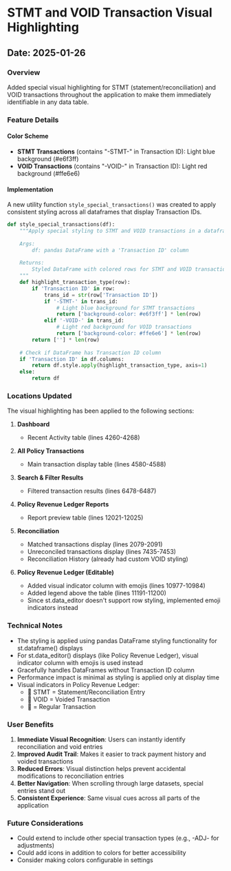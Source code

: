 # STMT and VOID Transaction Visual Highlighting

## Date: 2025-01-26

### Overview
Added special visual highlighting for STMT (statement/reconciliation) and VOID transactions throughout the application to make them immediately identifiable in any data table.

### Feature Details

#### Color Scheme
- **STMT Transactions** (contains "-STMT-" in Transaction ID): Light blue background (#e6f3ff)
- **VOID Transactions** (contains "-VOID-" in Transaction ID): Light red background (#ffe6e6)

#### Implementation
A new utility function `style_special_transactions()` was created to apply consistent styling across all dataframes that display Transaction IDs.

```python
def style_special_transactions(df):
    """Apply special styling to STMT and VOID transactions in a dataframe.
    
    Args:
        df: pandas DataFrame with a 'Transaction ID' column
    
    Returns:
        Styled DataFrame with colored rows for STMT and VOID transactions
    """
    def highlight_transaction_type(row):
        if 'Transaction ID' in row:
            trans_id = str(row['Transaction ID'])
            if '-STMT-' in trans_id:
                # Light blue background for STMT transactions
                return ['background-color: #e6f3ff'] * len(row)
            elif '-VOID-' in trans_id:
                # Light red background for VOID transactions
                return ['background-color: #ffe6e6'] * len(row)
        return [''] * len(row)
    
    # Check if DataFrame has Transaction ID column
    if 'Transaction ID' in df.columns:
        return df.style.apply(highlight_transaction_type, axis=1)
    else:
        return df
```

### Locations Updated

The visual highlighting has been applied to the following sections:

1. **Dashboard**
   - Recent Activity table (lines 4260-4268)

2. **All Policy Transactions**  
   - Main transaction display table (lines 4580-4588)

3. **Search & Filter Results**
   - Filtered transaction results (lines 6478-6487)

4. **Policy Revenue Ledger Reports**
   - Report preview table (lines 12021-12025)

5. **Reconciliation**
   - Matched transactions display (lines 2079-2091)
   - Unreconciled transactions display (lines 7435-7453)
   - Reconciliation History (already had custom VOID styling)

6. **Policy Revenue Ledger (Editable)**
   - Added visual indicator column with emojis (lines 10977-10984)
   - Added legend above the table (lines 11191-11200)
   - Since st.data_editor doesn't support row styling, implemented emoji indicators instead

### Technical Notes

- The styling is applied using pandas DataFrame styling functionality for st.dataframe() displays
- For st.data_editor() displays (like Policy Revenue Ledger), visual indicator column with emojis is used instead
- Gracefully handles DataFrames without Transaction ID column
- Performance impact is minimal as styling is applied only at display time
- Visual indicators in Policy Revenue Ledger:
  - 💙 STMT = Statement/Reconciliation Entry
  - 🔴 VOID = Voided Transaction
  - 📄 = Regular Transaction

### User Benefits

1. **Immediate Visual Recognition**: Users can instantly identify reconciliation and void entries
2. **Improved Audit Trail**: Makes it easier to track payment history and voided transactions
3. **Reduced Errors**: Visual distinction helps prevent accidental modifications to reconciliation entries
4. **Better Navigation**: When scrolling through large datasets, special entries stand out
5. **Consistent Experience**: Same visual cues across all parts of the application

### Future Considerations

- Could extend to include other special transaction types (e.g., -ADJ- for adjustments)
- Could add icons in addition to colors for better accessibility
- Consider making colors configurable in settings